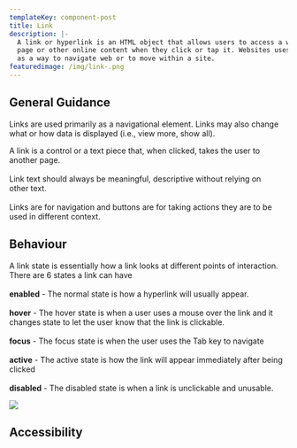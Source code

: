 ```yaml
---
templateKey: component-post
title: Link
description: |-
  A link or hyperlink is an HTML object that allows users to access a web
  page or other online content when they click or tap it. Websites uses links
  as a way to navigate web or to move within a site.
featuredimage: /img/link-.png
---
```

## **General Guidance**

Links are used primarily as a navigational element. Links may also change what or how data is displayed (i.e., view more, show all).

A link is a control or a text piece that, when clicked, takes the user to\
another page.\
\
Link text should always be meaningful, descriptive without relying on\
other text.\
\
Links are for navigation and buttons are for taking actions they are to be\
used in different context.





## **Behaviour**

A link state is essentially how a link looks at different points of interaction.\
There are 6 states a link can have\
\
**enabled** - The normal state is how a hyperlink will usually appear.\
\
**hover** - The hover state is when a user uses a mouse over the link and it\
changes state to let the user know that the link is clickable.\
\
**focus** - The focus state is when the user uses the Tab key to navigate\
\
**active** - The active state is how the link will appear immediately after being\
clicked\
\
**disabled** - The disabled state is when a link is unclickable and unusable.

![](/img/link-states.png)

## **Accessibility**